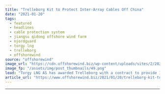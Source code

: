 ```yaml
---
title: "Trelleborg Kit to Protect Inter-Array Cables Off China"
date: "2021-01-20"
tags: 
  - featured
  - headlines
  - cable protection system
  - jiangsu qidong offshore wind farm
  - njordguard
  - torgy lng
  - trelleborg
  - offshorewind
source: "offshorewind"
image_url: "https://cdn.offshorewind.biz/wp-content/uploads/sites/2/2021/01/20140006/Trelleborg-Kit-to-Protect-Inter-Array-Cables-Off-China.png"
image_fp: "/assets/img/post_thumbnails/49.png"
lead: "Torgy LNG AS has awarded Trelleborg with a contract to provide 190 integrated cable"
article_url: "https://www.offshorewind.biz/2021/01/20/trelleborg-kit-to-protect-inter-array-cables-off-china/"
---
```


---
